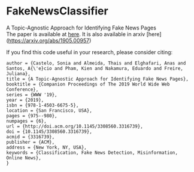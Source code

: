 # FakeNewsClassifier
A Topic-Agnostic Approach for Identifying Fake News Pages <br/>
The paper is available at [here](https://dl.acm.org/citation.cfm?id=3308560.3316739). It is also available in arxiv [here] (https://arxiv.org/abs/1905.00957)

If you find this code useful in your research, please consider citing:
   ```@inproceedings{Castelo:2019:TAI:3308560.3316739,
 author = {Castelo, Sonia and Almeida, Thais and Elghafari, Anas and Santos, A{\'e}cio and Pham, Kien and Nakamura, Eduardo and Freire, Juliana},
 title = {A Topic-Agnostic Approach for Identifying Fake News Pages},
 booktitle = {Companion Proceedings of The 2019 World Wide Web Conference},
 series = {WWW '19},
 year = {2019},
 isbn = {978-1-4503-6675-5},
 location = {San Francisco, USA},
 pages = {975--980},
 numpages = {6},
 url = {http://doi.acm.org/10.1145/3308560.3316739},
 doi = {10.1145/3308560.3316739},
 acmid = {3316739},
 publisher = {ACM},
 address = {New York, NY, USA},
 keywords = {Classification, Fake News Detection, Misinformation, Online News},
} 
```
